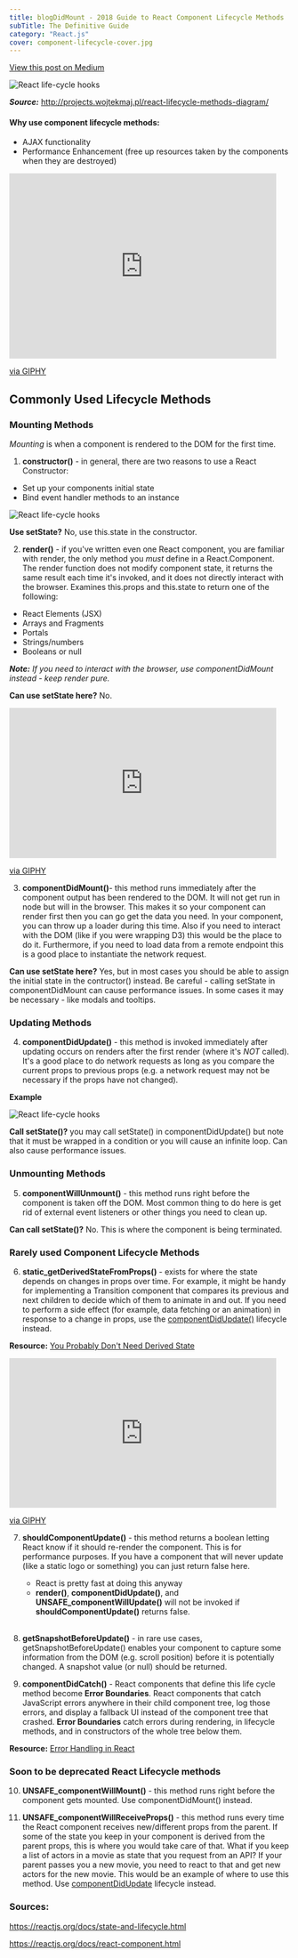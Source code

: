 ```yaml
---
title: blogDidMount - 2018 Guide to React Component Lifecycle Methods
subTitle: The Definitive Guide
category: "React.js"
cover: component-lifecycle-cover.jpg
---
```


[View this post on Medium](https://medium.com/@_ChrisBradshaw/blogdidmount-2018-guide-to-react-component-lifecycle-methods-1614e0bbe80a)

![React life-cycle hooks](./react-component-lifecycles.jpg)

**_Source:_** <http://projects.wojtekmaj.pl/react-lifecycle-methods-diagram/>

<h4>Why use component lifecycle methods:</h4>

- AJAX functionality
- Performance Enhancement (free up resources taken by the components when they are destroyed)

<iframe src="https://giphy.com/embed/Wde8IvMfYILSM" width="480" height="333" frameBorder="0" class="giphy-embed" allowFullScreen></iframe><p><a href="https://giphy.com/gifs/disney-the-lion-king-circle-of-life-Wde8IvMfYILSM">via GIPHY</a></p>

<h2>Commonly Used Lifecycle Methods</h2>

<h3> Mounting Methods</h3>

_Mounting_ is when a component is rendered to the DOM for the first time.

1.  **constructor()** - in general, there are two reasons to use a React Constructor:

<ul>
<li>Set up your components initial state</li>
<li>Bind event handler methods to an instance</li>
</ul>

![React life-cycle hooks](./constructor.png)

**Use setState?** No, use this.state in the constructor.

2.  **render()** - if you've written even one React component, you are familiar with render, the only method you *must* define in a React.Component. The render function does not modify component state, it returns the same result each time it's invoked, and it does not directly interact with the browser. Examines this.props and this.state to return one of the following:

<ul>
<li>React Elements (JSX)</li>
<li>Arrays and Fragments</li>
<li>Portals</li>
<li>Strings/numbers</li>
<li>Booleans or null</li>
</ul>

_**Note:** If you need to interact with the browser, use componentDidMount instead - keep render pure._

**Can use setState here?** No.

<iframe src="https://giphy.com/embed/l0HlHAORavTWG7864" width="480" height="270" frameBorder="0" class="giphy-embed" allowFullScreen></iframe><p><a href="https://giphy.com/gifs/thebachelorette-the-bachelorette-l0HlHAORavTWG7864">via GIPHY</a></p>

3.  **componentDidMount()**- this method runs immediately after the component output has been rendered to the DOM. It will not get run in node but will in the browser. This makes it so your component can render first then you can go get the data you need. In your component, you can throw up a loader during this time. Also if you need to interact with the DOM (like if you were wrapping D3) this would be the place to do it. Furthermore, if you need to load data from a remote endpoint this is a good place to instantiate the network request.

**Can use setState here?** Yes, but in most cases you should be able to assign the initial state in the contructor() instead. Be careful - calling setState in componentDidMount can cause performance issues. In some cases it may be necessary - like modals and tooltips.

<h3>Updating Methods</h3>

4.  **componentDidUpdate()** - this method is invoked immediately after updating occurs on renders after the first render (where it's _NOT_ called). It's a good place to do network requests as long as you compare the current props to previous props (e.g. a network request may not be necessary if the props have not changed).

**Example**

![React life-cycle hooks](./component-did-update.png)

**Call setState()?** you may call setState() in componentDidUpdate() but note that it must be wrapped in a condition or you will cause an infinite loop. Can also cause performance issues.

<h3>Unmounting Methods</h3>

5.  **componentWillUnmount()** - this method runs right before the component is taken off the DOM. Most common thing to do here is get rid of external event listeners or other things you need to clean up.

**Can call setState()?** No. This is where the component is being terminated.

<h3>Rarely used Component Lifecycle Methods</h3>

6.  **static_getDerivedStateFromProps()** - exists for where the state depends on changes in props over time. For example, it might be handy for implementing a Transition component that compares its previous and next children to decide which of them to animate in and out. If you need to perform a side effect (for example, data fetching or an animation) in response to a change in props, use the [componentDidUpdate()](https://reactjs.org/docs/react-component.html#componentdidupdate) lifecycle instead.

**Resource:** [You Probably Don't Need Derived State](https://reactjs.org/blog/2018/06/07/you-probably-dont-need-derived-state.html#what-about-memoization)

<iframe src="https://giphy.com/embed/syCa5ird7wp0c" width="480" height="269" frameBorder="0" class="giphy-embed" allowFullScreen></iframe><p><a href="https://giphy.com/gifs/update-syCa5ird7wp0c">via GIPHY</a></p>

7.  **shouldComponentUpdate()** - this method returns a boolean letting React know if it should re-render the component. This is for performance purposes. If you have a component that will never update (like a static logo or something) you can just return false here.

    <ul>
      <li>React is pretty fast at doing this anyway</li>
      <li><b>render()</b>, <b>componentDidUpdate()</b>, and <b>UNSAFE_componentWillUpdate()</b> will not be invoked if <b>shouldComponentUpdate()</b> returns false.</li>
    </ul>
    <br/>

8.  **getSnapshotBeforeUpdate()** - in rare use cases, getSnapshotBeforeUpdate() enables your component to capture some information from the DOM (e.g. scroll position) before it is potentially changed. A snapshot value (or null) should be returned.

9.  **componentDidCatch()** - React components that define this life cycle method become **Error Boundaries**. React components that catch JavaScript errors anywhere in their child component tree, log those errors, and display a fallback UI instead of the component tree that crashed. **Error Boundaries** catch errors during rendering, in lifecycle methods, and in constructors of the whole tree below them.

**Resource:** [Error Handling in React](https://reactjs.org/blog/2017/07/26/error-handling-in-react-16.html)

<h3>Soon to be deprecated React Lifecycle methods</h3>

10. **UNSAFE_componentWillMount()** - this method runs right before the component gets mounted. Use componentDidMount() instead.

11. **UNSAFE_componentWillReceiveProps()** - this method runs every time the React component receives new/different props from the parent. If some of the state you keep in your component is derived from the parent props, this is where you would take care of that. What if you keep a list of actors in a movie as state that you request from an API? If your parent passes you a new movie, you need to react to that and get new actors for the new movie. This would be an example of where to use this method. Use [componentDidUpdate](https://reactjs.org/docs/react-component.html#componentdidupdate) lifecycle instead.

<h3>Sources:</h3>

<https://reactjs.org/docs/state-and-lifecycle.html>

<https://reactjs.org/docs/react-component.html>
